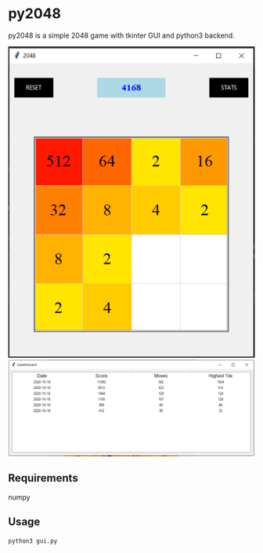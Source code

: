 # py2048
py2048 is a simple 2048 game with tkinter GUI and python3 backend. 

![ScreenShot](/screenshots/game.png?raw=true "Game")
![ScreenShot](/screenshots/leaderboard.png?raw=true "Leaderboard")

## Requirements
numpy

## Usage
```bash
python3 gui.py
```

